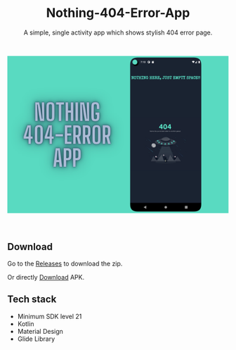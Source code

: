 <h1 align="center"> Nothing-404-Error-App </h1>

 <p align="center"> A simple, single activity app which shows stylish 404 error page. </p>
 
 <br>
 <p align="center">
<img src="preview.png"/>
</p>
<br>

## Download

Go to the [Releases](https://github.com/deveshp007/Nothing-404-Error-App/releases/tag/V1.0.1) to download the zip.

Or directly [Download](https://github.com/deveshp007/Nothing-404-Error-App/releases/download/V1.0.1/app-debug.apk) APK.

## Tech stack

- Minimum SDK level 21
- Kotlin
- Material Design
- Glide Library
